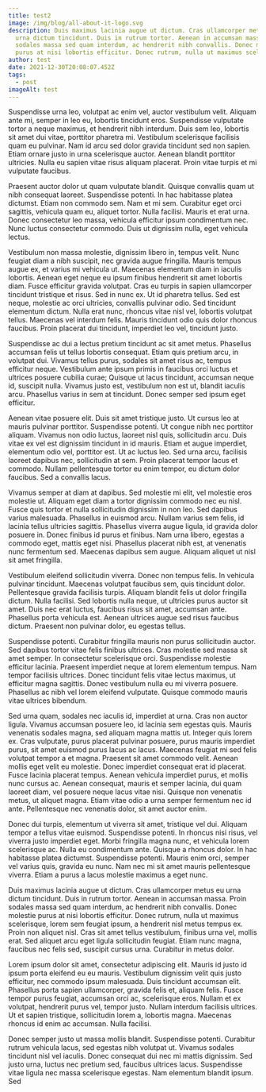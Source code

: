 ```yaml
---
title: test2
image: /img/blog/all-about-it-logo.svg
description: Duis maximus lacinia augue ut dictum. Cras ullamcorper metus eu
  urna dictum tincidunt. Duis in rutrum tortor. Aenean in accumsan massa. Proin
  sodales massa sed quam interdum, ac hendrerit nibh convallis. Donec molestie
  purus at nisi lobortis efficitur. Donec rutrum, nulla ut maximus scelerisque,
author: test
date: 2021-12-30T20:08:07.452Z
tags:
  - post
imageAlt: test
---
```

Suspendisse urna leo, volutpat ac enim vel, auctor vestibulum velit. Aliquam ante mi, semper in leo eu, lobortis tincidunt eros. Suspendisse vulputate tortor a neque maximus, et hendrerit nibh interdum. Duis sem leo, lobortis sit amet dui vitae, porttitor pharetra mi. Vestibulum scelerisque facilisis quam eu pulvinar. Nam id arcu sed dolor gravida tincidunt sed non sapien. Etiam ornare justo in urna scelerisque auctor. Aenean blandit porttitor ultricies. Nulla eu sapien vitae risus aliquam placerat. Proin vitae turpis et mi vulputate faucibus.

Praesent auctor dolor ut quam vulputate blandit. Quisque convallis quam ut nibh consequat laoreet. Suspendisse potenti. In hac habitasse platea dictumst. Etiam non commodo sem. Nam et mi sem. Curabitur eget orci sagittis, vehicula quam eu, aliquet tortor. Nulla facilisi. Mauris et erat urna. Donec consectetur leo massa, vehicula efficitur ipsum condimentum nec. Nunc luctus consectetur commodo. Duis ut dignissim nulla, eget vehicula lectus.

Vestibulum non massa molestie, dignissim libero in, tempus velit. Nunc feugiat diam a nibh suscipit, nec gravida augue fringilla. Mauris tempus augue ex, et varius mi vehicula ut. Maecenas elementum diam in iaculis lobortis. Aenean eget neque eu ipsum finibus hendrerit sit amet lobortis diam. Fusce efficitur gravida volutpat. Cras eu turpis in sapien ullamcorper tincidunt tristique et risus. Sed in nunc ex. Ut id pharetra tellus. Sed est neque, molestie ac orci ultricies, convallis pulvinar odio. Sed tincidunt elementum dictum. Nulla erat nunc, rhoncus vitae nisl vel, lobortis volutpat tellus. Maecenas vel interdum felis. Mauris tincidunt odio quis dolor rhoncus faucibus. Proin placerat dui tincidunt, imperdiet leo vel, tincidunt justo.

Suspendisse ac dui a lectus pretium tincidunt ac sit amet metus. Phasellus accumsan felis ut tellus lobortis consequat. Etiam quis pretium arcu, in volutpat dui. Vivamus tellus purus, sodales sit amet risus ac, tempus efficitur neque. Vestibulum ante ipsum primis in faucibus orci luctus et ultrices posuere cubilia curae; Quisque ut lacus tincidunt, accumsan neque id, suscipit nulla. Vivamus justo est, vestibulum non est ut, blandit iaculis arcu. Phasellus varius in sem at tincidunt. Donec semper sed ipsum eget efficitur.

Aenean vitae posuere elit. Duis sit amet tristique justo. Ut cursus leo at mauris pulvinar porttitor. Suspendisse potenti. Ut congue nibh nec porttitor aliquam. Vivamus non odio luctus, laoreet nisl quis, sollicitudin arcu. Duis vitae ex vel est dignissim tincidunt in id mauris. Etiam et augue imperdiet, elementum odio vel, porttitor est. Ut ac luctus leo. Sed urna arcu, facilisis laoreet dapibus nec, sollicitudin at sem. Proin placerat tempor lacus et commodo. Nullam pellentesque tortor eu enim tempor, eu dictum dolor faucibus. Sed a convallis lacus.

Vivamus semper at diam at dapibus. Sed molestie mi elit, vel molestie eros molestie ut. Aliquam eget diam a tortor dignissim commodo nec eu nisl. Fusce quis tortor et nulla sollicitudin dignissim in non leo. Sed dapibus varius malesuada. Phasellus in euismod arcu. Nullam varius sem felis, id lacinia tellus ultricies sagittis. Phasellus viverra augue ligula, id gravida dolor posuere in. Donec finibus id purus et finibus. Nam urna libero, egestas a commodo eget, mattis eget nisi. Phasellus placerat nibh est, at venenatis nunc fermentum sed. Maecenas dapibus sem augue. Aliquam aliquet ut nisl sit amet fringilla.

Vestibulum eleifend sollicitudin viverra. Donec non tempus felis. In vehicula pulvinar tincidunt. Maecenas volutpat faucibus sem, quis tincidunt dolor. Pellentesque gravida facilisis turpis. Aliquam blandit felis ut dolor fringilla dictum. Nulla facilisi. Sed lobortis nulla neque, ut ultricies purus auctor sit amet. Duis nec erat luctus, faucibus risus sit amet, accumsan ante. Phasellus porta vehicula est. Aenean ultrices augue sed risus faucibus dictum. Praesent non pulvinar dolor, eu egestas tellus.

Suspendisse potenti. Curabitur fringilla mauris non purus sollicitudin auctor. Sed dapibus tortor vitae felis finibus ultrices. Cras molestie sed massa sit amet semper. In consectetur scelerisque orci. Suspendisse molestie efficitur lacinia. Praesent imperdiet neque at lorem elementum tempus. Nam tempor facilisis ultrices. Donec tincidunt felis vitae lectus maximus, ut efficitur magna sagittis. Donec vestibulum nulla eu mi viverra posuere. Phasellus ac nibh vel lorem eleifend vulputate. Quisque commodo mauris vitae ultrices bibendum.

Sed urna quam, sodales nec iaculis id, imperdiet at urna. Cras non auctor ligula. Vivamus accumsan posuere leo, id lacinia sem egestas quis. Mauris venenatis sodales magna, sed aliquam magna mattis ut. Integer quis lorem ex. Cras vulputate, purus placerat pulvinar posuere, purus mauris imperdiet purus, sit amet euismod purus lacus ac lacus. Maecenas feugiat mi sed felis volutpat tempor a et magna. Praesent sit amet commodo velit. Aenean mollis eget velit eu molestie. Donec imperdiet consequat erat id placerat. Fusce lacinia placerat tempus. Aenean vehicula imperdiet purus, et mollis nunc cursus ac. Aenean consequat, mauris et semper lacinia, dui quam laoreet diam, vel posuere neque lacus vitae nisi. Quisque non venenatis metus, ut aliquet magna. Etiam vitae odio a urna semper fermentum nec id ante. Pellentesque nec venenatis dolor, sit amet auctor enim.

Donec dui turpis, elementum ut viverra sit amet, tristique vel dui. Aliquam tempor a tellus vitae euismod. Suspendisse potenti. In rhoncus nisi risus, vel viverra justo imperdiet eget. Morbi fringilla magna nunc, et vehicula lorem scelerisque ac. Nulla eu condimentum ante. Quisque a rhoncus dolor. In hac habitasse platea dictumst. Suspendisse potenti. Mauris enim orci, semper vel varius quis, gravida eu nunc. Nam nec mi sit amet mauris pellentesque viverra. Etiam a purus a lacus molestie maximus a eget nunc.

Duis maximus lacinia augue ut dictum. Cras ullamcorper metus eu urna dictum tincidunt. Duis in rutrum tortor. Aenean in accumsan massa. Proin sodales massa sed quam interdum, ac hendrerit nibh convallis. Donec molestie purus at nisi lobortis efficitur. Donec rutrum, nulla ut maximus scelerisque, lorem sem feugiat ipsum, a hendrerit nisl metus tempus ex. Proin non aliquet nisl. Cras sit amet tellus vestibulum, finibus urna vel, mollis erat. Sed aliquet arcu eget ligula sollicitudin feugiat. Etiam nunc magna, faucibus nec felis sed, suscipit cursus urna. Curabitur in metus dolor.

Lorem ipsum dolor sit amet, consectetur adipiscing elit. Mauris id justo id ipsum porta eleifend eu eu mauris. Vestibulum dignissim velit quis justo efficitur, nec commodo ipsum malesuada. Duis tincidunt accumsan elit. Phasellus porta sapien ullamcorper, gravida felis et, aliquam felis. Fusce tempor purus feugiat, accumsan orci ac, scelerisque eros. Nullam et ex volutpat, hendrerit purus vel, tempor justo. Nullam interdum facilisis ultrices. Ut et sapien tristique, sollicitudin lorem a, lobortis magna. Maecenas rhoncus id enim ac accumsan. Nulla facilisi.

Donec semper justo ut massa mollis blandit. Suspendisse potenti. Curabitur rutrum vehicula lacus, sed egestas nibh volutpat ut. Vivamus sodales tincidunt nisl vel iaculis. Donec consequat dui nec mi mattis dignissim. Sed justo urna, luctus nec pretium sed, faucibus ultrices lacus. Suspendisse vitae ligula nec massa scelerisque egestas. Nam elementum blandit ipsum. Sed 